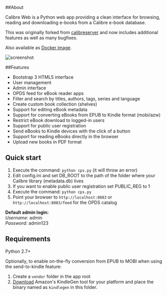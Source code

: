 ##About

Calibre Web is a Python web app providing a clean interface for browsing, reading and downloading e-books from a Calibre e-book database.

This was originally forked from [calibreserver](https://bitbucket.org/raphaelmutschler/calibreserver) and now includes additional features as well as many bugfixes.

Also available as [Docker image](https://registry.hub.docker.com/u/janeczku/calibre-web/).

![screenshot](https://raw.githubusercontent.com/janeczku/docker-calibre-web/master/screenshot.png)

##Features
- Bootstrap 3 HTML5 interface
- User management
- Admin interface
- OPDS feed for eBook reader apps
- Filter and search by titles, authors, tags, series and language
- Create custom book collection (shelves)
- Support for editing eBook metadata
- Support for converting eBooks from EPUB to Kindle format (mobi/azw)
- Restrict eBook download to logged-in users
- Support for public user registration
- Send eBooks to Kindle devices with the click of a button
- Support for reading eBooks directly in the browser
- Upload new books in PDF format

## Quick start

1. Execute the command: `python cps.py` (it will throw an error)
2. Edit config.ini and set DB_ROOT to the path of the folder where your Calibre library (metadata.db) lives
3. If you want to enable public user registration set PUBLIC_REG to 1
4. Execute the command: `python cps.py`
5. Point your browser to `http://localhost:8083` or `http://localhost:8083/feed` for the OPDS catalog

**Default admin login:**    
*Username:* admin   
*Password:* admin123

## Requirements

Python 2.7+

Optionally, to enable on-the-fly conversion from EPUB to MOBI when using the send-to-kindle feature:     

1. Create a `vendor` folder in the app root
2. [Download](http://www.amazon.com/gp/feature.html?docId=1000765211) Amazon's KindleGen tool for your platform and place the binary named as `kindlegen` in this folder.
